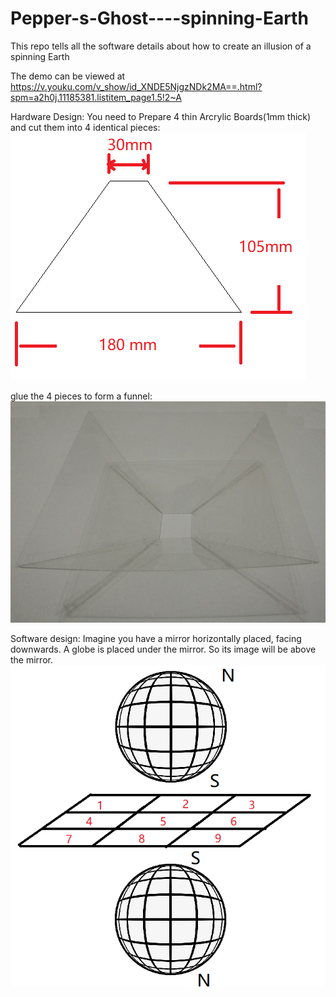 # Pepper-s-Ghost----spinning-Earth
This repo tells all the software details about how to create an illusion of a spinning Earth

The demo can be viewed at https://v.youku.com/v_show/id_XNDE5NjgzNDk2MA==.html?spm=a2h0j.11185381.listitem_page1.5!2~A

Hardware Design:
You need to Prepare 4 thin Arcrylic Boards(1mm thick) and cut them into 4 identical pieces:
![Mirror Geometry](https://github.com/suncezhouyu/Pepper-s-Ghost----spinning-Earth/blob/master/8.png)

glue the 4 pieces to form a funnel:
![funnel](https://github.com/suncezhouyu/Pepper-s-Ghost----spinning-Earth/blob/master/funnel.jpg)

Software design:
Imagine you have a mirror horizontally placed, facing downwards. A globe is placed under the mirror. So its image will be above the mirror.
![mirror image](https://github.com/suncezhouyu/Pepper-s-Ghost----spinning-Earth/blob/master/5.png)
